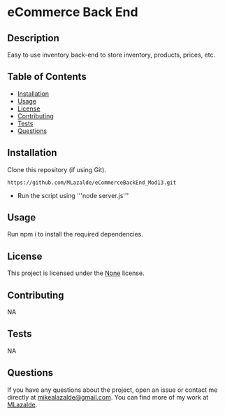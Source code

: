# eCommerce Back End

## Description

Easy to use inventory back-end to store inventory, products, prices, etc. 

## Table of Contents

- [Installation](#installation)
- [Usage](#usage)
- [License](#license)
- [Contributing](#contributing)
- [Tests](#tests)
- [Questions](#questions)

## Installation

Clone this repository (if using Git).

```
https://github.com/MLazalde/eCommerceBackEnd_Mod13.git
```

- Run the script using '''node server.js'''

## Usage

Run npm i to install the required dependencies.



## License

This project is licensed under the [None]() license.

## Contributing

NA

## Tests

NA

## Questions

If you have any questions about the project, open an issue or contact me directly at mikealazalde@gmail.com. You can find more of my work at [MLazalde](https://github.com/MLazalde).
